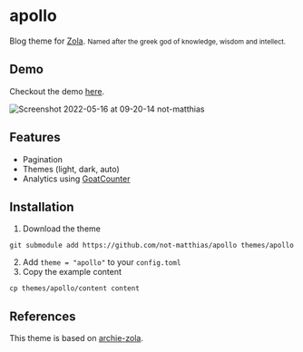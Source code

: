 # apollo

Blog theme for [Zola](getzola.org). 
<small>Named after the greek god of knowledge, wisdom and intellect.</small>

## Demo

Checkout the demo [here](https://not-matthias.github.io/apollo).


![Screenshot 2022-05-16 at 09-20-14 not-matthias](https://user-images.githubusercontent.com/26800596/168560950-2a5bc750-f415-4fe2-a8aa-cd0b6b4fe757.png)

## Features

- Pagination
- Themes (light, dark, auto)
- Analytics using [GoatCounter](https://www.goatcounter.com/)

## Installation

1. Download the theme
```
git submodule add https://github.com/not-matthias/apollo themes/apollo
```

2. Add `theme = "apollo"` to your `config.toml`
3. Copy the example content

```
cp themes/apollo/content content
```


## References

This theme is based on [archie-zola](https://github.com/XXXMrG/archie-zola/).  

